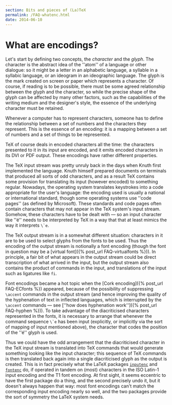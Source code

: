 ```yaml
---
section: Bits and pieces of (La)TeX
permalink: /FAQ-whatenc.html
date: 2014-06-10
---
```


# What are encodings?

Let's start by defining two concepts, the _character_ and the
_glyph_.
The character is the abstract idea of the ''atom'' of a
language or other dialogue: so it might be a letter in an alphabetic
language, a syllable in a syllabic language, or an ideogram in an
ideographic language.  The glyph is the mark created on screen or
paper which represents a character.  Of
course, if reading is to be possible, there must be some agreed
relationship between the glyph and the character, so while the precise
shape of the glyph can be affected by many other factors, such as the
capabilities of the writing medium and the designer's style, the
essence of the underlying character must be retained.

Whenever a computer has to represent characters, someone has to define
the relationship between a set of numbers and the characters they
represent.  This is the essence of an encoding: it is a mapping
between a set of numbers and a set of things to be represented.

TeX of course deals in encoded characters all the time: the
characters presented to it in its input are encoded, and it emits
encoded characters in its DVI or PDF output.  These
encodings have rather different properties.

The TeX input stream was pretty unruly back in the days when Knuth
first implemented the language.  Knuth himself prepared documents on
terminals that produced all sorts of odd characters, and as a result
TeX contains some provision for translating its input (however
encoded) to something regular.  Nowadays, 
the operating system translates keystrokes into a code appropriate for
the user's language: the encoding used is usually a national or
international standard, though some operating systems use ''code
pages'' (as defined by Microsoft).  These standards and code pages often
contain characters that may not appear in the TeX system's input
stream.  Somehow, these characters have to be dealt with&nbsp;&mdash; so
an input character like ''&eacute;'' needs to be interpreted by TeX in
a way that that at least mimics the way it interprets ``\`e``.  

The TeX output stream is in a somewhat different situation:
characters in it are to be used to select glyphs from the fonts to be
used.  Thus the encoding of the output stream is notionally a font
encoding (though the font in question may be a
[virtual font]({% post_url FAQ-virtualfonts %})).  In principle, a
fair bit of what appears in the output stream could be direct
transcription of what arrived in the input, but the output stream
also contains the product of commands in the input, and translations
of the input such as ligatures like 
`fi`.

Font encodings became a hot topic when the
[Cork encoding]({% post_url FAQ-ECfonts %})
appeared, because of the possibility of suppressing
`\accent` commands in the output stream (and hence improving the
quality of the hyphenation of text in inflected languages, which is
interrupted by the `\accent` commands&nbsp;&mdash; see
[''how does hyphenation work'']({% post_url FAQ-hyphen %})).
To take advantage of the diacriticised characters represented in the
fonts, it is necessary to arrange that whenever the
command sequence ``\`e`` has been input
(explicitly, or implicitly via the sort of mapping of input mentioned
above), the character that codes the position of the ''&eacute;'' glyph is
used.

Thus we could have the odd arrangement that the diacriticised character in
the TeX input stream is translated into TeX commands that would
generate something looking like the input character; this sequence of
TeX commands is then translated back again into a single
diacriticised glyph as the output is created.  This is in fact
precisely what the LaTeX packages [`inputenc`](https://ctan.org/pkg/inputenc) and
[`fontenc`](https://ctan.org/pkg/fontenc) do, if operated in tandem on (most) characters in
the ISO&nbsp;Latin-1 input encoding and the T1 font encoding.
At first sight, it seems eccentric to have the first package do a thing, and
the second precisely undo it, but it doesn't always happen that way:
most font encodings can't match the corresponding input encoding
nearly so well, and the two packages provide the sort of symmetry the
LaTeX system needs.


